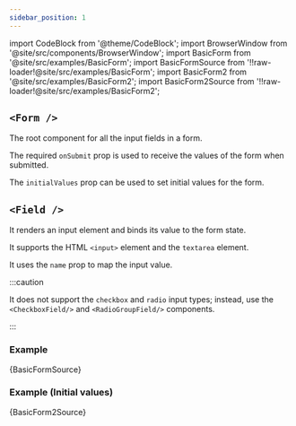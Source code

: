```yaml
---
sidebar_position: 1
---
```


import CodeBlock from '@theme/CodeBlock';
import BrowserWindow from '@site/src/components/BrowserWindow';
import BasicForm from '@site/src/examples/BasicForm';
import BasicFormSource from '!!raw-loader!@site/src/examples/BasicForm';
import BasicForm2 from '@site/src/examples/BasicForm2';
import BasicForm2Source from '!!raw-loader!@site/src/examples/BasicForm2';

## `<Form />`

The root component for all the input fields in a form.

The required `onSubmit` prop is used to receive the values of the form when submitted.

The `initialValues` prop can be used to set initial values for the form.

## `<Field />`

It renders an input element and binds its value to the form state.

It supports the HTML `<input>` element and the `textarea` element.

It uses the `name` prop to map the input value.

:::caution

It does not support the `checkbox` and `radio` input types; instead, use the `<CheckboxField/>` and `<RadioGroupField/>` components.

:::

### Example

<CodeBlock className="language-jsx">{BasicFormSource}</CodeBlock>

<BrowserWindow>
  <BasicForm />
</BrowserWindow>

### Example (Initial values)

<CodeBlock className="language-jsx">{BasicForm2Source}</CodeBlock>

<BrowserWindow>
  <BasicForm2 />
</BrowserWindow>
